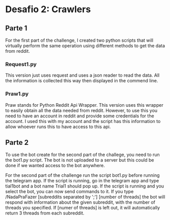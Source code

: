 # Desafio 2: Crawlers

## Parte 1
For the first part of the challenge, I created two python scripts that will virtually perform the same operation using
different methods to get the data from reddit.

### Request1.py
This version just uses request and uses a json reader to read the data.  All the information is collected this way then
displayed in the commend line.

### Praw1.py
Praw stands for Python Reddit Api Wrapper.  This version uses this wrapper to easily obtain all the data needed from
reddit.  However, to use this you need to have an account in reddit and provide some credentials for the account.  I
used this with my account and the script has this information to allow whoever runs this to have access to this api.


## Parte 2

To use the bot create for the second part of the challege, you need to run the bot1.py script.  The bot is not uploaded 
to a server but this could be done if we wanted access to the bot anywhere.


For the second part of the challenge run the script bot1.py before running the telegram app.  If the script is running,
go in the telegram app and type tial1bot and a bot name Trial1 should pop up.  If the script is running and you select
the bot, you can now send commands to it.  If you type /NadaPraFazer [subreddits separated by ';'] [number of threads]
the bot will respond with information about the given subreddit, with the number of threads you specified.  If 
[numer of threads] is left out, it will automatically return 3 threads from each subreddit.